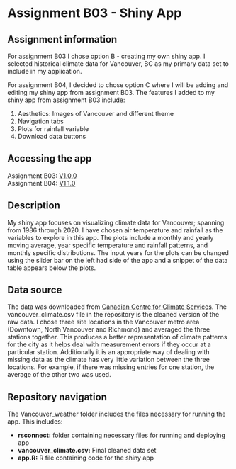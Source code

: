 # Assignment B03 - Shiny App

## Assignment information

For assignment B03 I chose option B - creating my own shiny app. I selected historical climate data for Vancouver, BC as my primary data set to include in my application.  

For assignment B04, I decided to chose option C where I will be adding and editing my shiny app from assignment B03. The features I added to my shiny app from assignment B03 include:
1. Aesthetics: Images of Vancouver and different theme 
2. Navigation tabs
3. Plots for rainfall variable
4. Download data buttons 

## Accessing the app

Assignment B03: [V1.0.0](https://wettengm.shinyapps.io/Vancouver_weather/) <br />
Assignment B04: [V1.1.0](https://wettengm.shinyapps.io/Vancouver_weather_v2/)

## Description

My shiny app focuses on visualizing climate data for Vancouver; spanning from 1986 through 2020. I have chosen air temperature and rainfall as the variables to explore in this app. The plots include a monthly and yearly moving average, year specific temperature and rainfall patterns, and monthly specific distributions. The input years for the plots can be changed using the slider bar on the left had side of the app and a snippet of the data table appears below the plots. 

## Data source

The data was downloaded from [Canadian Centre for Climate Services](https://climate-change.canada.ca/climate-data/#/daily-climate-data). The vancouver_climate.csv file in the repository is the cleaned version of the raw data. I chose three site locations in the Vancouver metro area (Downtown, North Vancouver and Richmond) and averaged the three stations together. This produces a better representation of climate patterns for the city as it helps deal with measurement errors if they occur at a particular station. Additionally it is an appropriate way of dealing with missing data as the climate has very little variation between the three locations. For example, if there was missing entries for one station, the average of the other two was used.

## Repository navigation 

The Vancouver_weather folder includes the files necessary for running the app. This includes:
- **rsconnect\:** folder containing necessary files for running and deploying app
- **vancouver_climate.csv:** Final cleaned data set
- **app.R:** R file containing code for the shiny app

